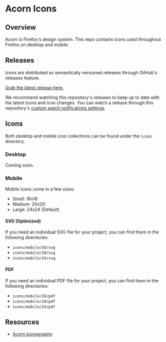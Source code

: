 # Acorn Icons
## Overview
Acorn is Firefox's design system. This repo contains icons used throughout Firefox on desktop and mobile.

## Releases
Icons are distributed as semantically versioned releases through GitHub's releases feature.

[Grab the latest release here.](https://github.com/FirefoxUX/acorn-icons/releases/latest) 

We recommend watching this repository's releases to keep up to date with the latest icons and icon changes. You can watch a release through this repository's [custom watch notifications settings](https://docs.github.com/en/account-and-profile/managing-subscriptions-and-notifications-on-github/setting-up-notifications/configuring-notifications#configuring-your-watch-settings-for-an-individual-repository).

## Icons
Both desktop and mobile icon collections can be found under the `icons` directory.

### Desktop
Coming soon.

### Mobile
Mobile icons come in a few sizes:
- Small: 16x16
- Medium: 20x20
- Large: 24x24 (Default)

#### SVG (Optimized)
If you need an individual SVG file for your project, you can find them in the following directories: 
- `icons/mobile/16/svg` 
- `icons/mobile/20/svg`
- `icons/mobile/24/svg`.

#### PDF
If you need an individual PDF file for your project, you can find them in the following directories:
- `icons/mobile/16/pdf`
- `icons/mobile/20/pdf`
- `icons/mobile/24/pdf`

## Resources
- [Acorn Iconography](https://acorn.firefox.com/latest/styles/iconography.html)